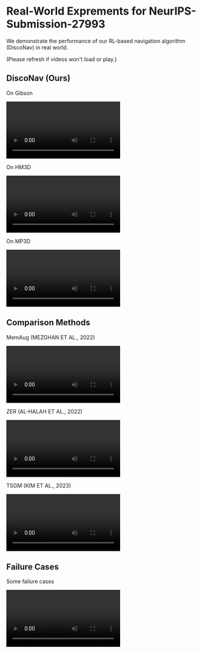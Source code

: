 # Real-World Exprements for NeurIPS-Submission-27993

We demonstrate the performance of our RL-based navigation algorithm (DiscoNav) in real world.

(Please refresh if videos won't load or play.)

## DiscoNav (Ours)

<p>On Gibson</p>
<video src="https://github.com/AnonymousAccount-6F03/ICML-Visualizations-16380/assets/d91dad38-5182-4cbc-a71c-d4b0ec847245"></video>

<p>On HM3D</p>
<video src="https://github.com/AnonymousAccount-6F03/ICML-Visualizations-16380/assets/26027895-cadd-4b7b-9f49-0b1f1b4ca172"></video>

<p>On MP3D</p>
<video src="https://github.com/AnonymousAccount-6F03/ICML-Visualizations-16380/assets/73308315-435a-4729-a749-f42cbb98c2de"></video>

## Comparison Methods

<p>MemAug (MEZGHAN ET AL., 2022)</p>
<video src="https://github.com/AnonymousAccount-6F03/ICML-Visualizations-16380/assets/8fafb522-df45-438d-8246-5dd191233376"></video>

<p>ZER (AL-HALAH ET AL., 2022)</p>
<video src="https://github.com/AnonymousAccount-6F03/ICML-Visualizations-16380/assets/07fdae67-dfb8-41c0-b53e-8bc6a9332e04"></video>

<p>TSGM (KIM ET AL., 2023)</p>
<video src="https://github.com/AnonymousAccount-6F03/ICML-Visualizations-16380/assets/5d783a77-cc57-4c5a-b362-6414b242c95f"></video>

## Failure Cases

<p>Some failure cases</p>
<video src="https://github.com/AnonymousAccount-6F03/ICML-Visualizations-16380/assets/36fa9439-a5a7-4f44-ac14-0726f0e614c5"></video>